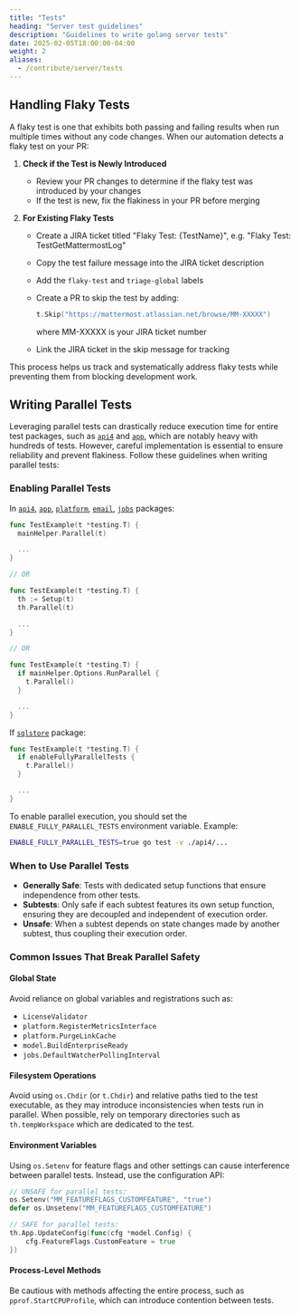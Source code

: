 ```yaml
---
title: "Tests"
heading: "Server test guidelines"
description: "Guidelines to write golang server tests"
date: 2025-02-05T18:00:00-04:00
weight: 2
aliases:
  - /contribute/server/tests
---
```


## Handling Flaky Tests

A flaky test is one that exhibits both passing and failing results when run multiple times without any code changes. When our automation detects a flaky test on your PR:

1. **Check if the Test is Newly Introduced**
   - Review your PR changes to determine if the flaky test was introduced by your changes
   - If the test is new, fix the flakiness in your PR before merging

2. **For Existing Flaky Tests**
   - Create a JIRA ticket titled "Flaky Test: {TestName}", e.g. "Flaky Test: TestGetMattermostLog"
   - Copy the test failure message into the JIRA ticket description
   - Add the `flaky-test` and `triage-global` labels
   - Create a PR to skip the test by adding:

     ```go
     t.Skip("https://mattermost.atlassian.net/browse/MM-XXXXX")
     ```

     where MM-XXXXX is your JIRA ticket number
   - Link the JIRA ticket in the skip message for tracking

This process helps us track and systematically address flaky tests while preventing them from blocking development work.

## Writing Parallel Tests

Leveraging parallel tests can drastically reduce execution time for entire test packages, such as [`api4`](https://github.com/mattermost/mattermost/tree/main/server/channels/api4) and [`app`](https://github.com/mattermost/mattermost/tree/main/server/channels/app), which are notably heavy with hundreds of tests. However, careful implementation is essential to ensure reliability and prevent flakiness. Follow these guidelines when writing parallel tests:

### Enabling Parallel Tests

In [`api4`](https://github.com/mattermost/mattermost/tree/main/server/channels/api4), [`app`](https://github.com/mattermost/mattermost/tree/main/server/channels/app), [`platform`](https://github.com/mattermost/mattermost/tree/main/server/channels/app/platform), [`email`](https://github.com/mattermost/mattermost/tree/main/server/channels/app/email), [`jobs`](https://github.com/mattermost/mattermost/tree/main/server/channels/jobs) packages:

```go
func TestExample(t *testing.T) {
  mainHelper.Parallel(t)

  ...
}

// OR

func TestExample(t *testing.T) {
  th := Setup(t)
  th.Parallel(t)

  ...
}

// OR

func TestExample(t *testing.T) {
  if mainHelper.Options.RunParallel {
    t.Parallel()
  }

  ...
}

```

If [`sqlstore`](https://github.com/mattermost/mattermost/tree/main/server/channels/store/sqlstore) package:

```go
func TestExample(t *testing.T) {
  if enableFullyParallelTests {
    t.Parallel()
  }

  ...
}
```

To enable parallel execution, you should set the `ENABLE_FULLY_PARALLEL_TESTS` environment variable. Example:

```bash
ENABLE_FULLY_PARALLEL_TESTS=true go test -v ./api4/...
```

### When to Use Parallel Tests

- **Generally Safe**: Tests with dedicated setup functions that ensure independence from other tests.
- **Subtests**: Only safe if each subtest features its own setup function, ensuring they are decoupled and independent of execution order.
- **Unsafe**: When a subtest depends on state changes made by another subtest, thus coupling their execution order.

### Common Issues That Break Parallel Safety

#### Global State

Avoid reliance on global variables and registrations such as:

- `LicenseValidator`
- `platform.RegisterMetricsInterface`
- `platform.PurgeLinkCache`
- `model.BuildEnterpriseReady`
- `jobs.DefaultWatcherPollingInterval`

#### Filesystem Operations

Avoid using `os.Chdir` (or `t.Chdir`) and relative paths tied to the test executable, as they may introduce inconsistencies when tests run in parallel. When possible, rely on temporary directories such as `th.tempWorkspace` which are dedicated to the test.

#### Environment Variables

Using `os.Setenv` for feature flags and other settings can cause interference between parallel tests. Instead, use the configuration API:

```go
// UNSAFE for parallel tests:
os.Setenv("MM_FEATUREFLAGS_CUSTOMFEATURE", "true")
defer os.Unsetenv("MM_FEATUREFLAGS_CUSTOMFEATURE")

// SAFE for parallel tests:
th.App.UpdateConfig(func(cfg *model.Config) {
    cfg.FeatureFlags.CustomFeature = true
})
```

#### Process-Level Methods

Be cautious with methods affecting the entire process, such as `pprof.StartCPUProfile`, which can introduce contention between tests.

